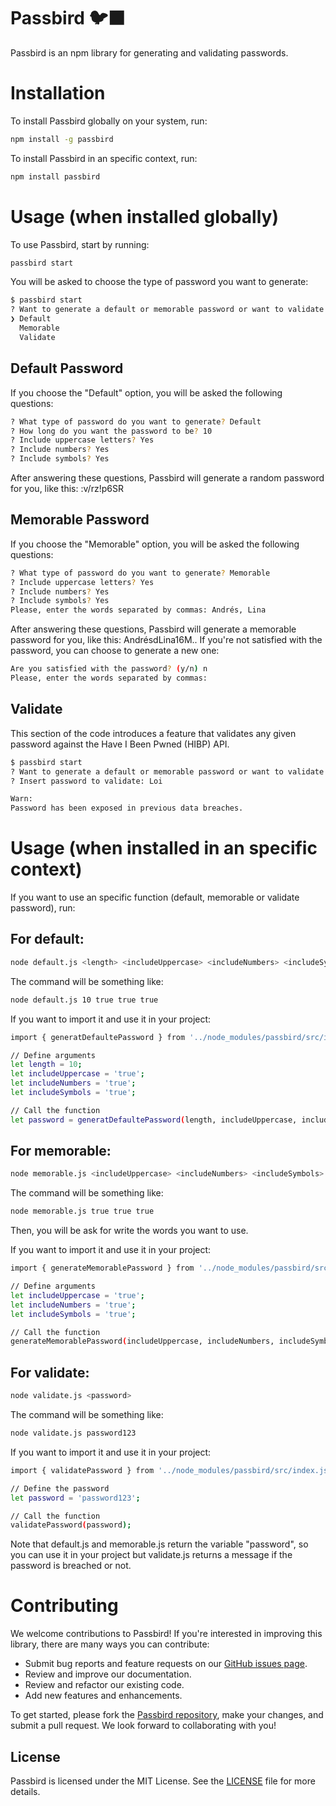
# Passbird 🐦‍⬛

Passbird is an npm library for generating and validating passwords.

# Installation

To install Passbird globally on your system, run:

```sh
npm install -g passbird
```

To install Passbird in an specific context, run:

```sh
npm install passbird
```

# Usage (when installed globally)

To use Passbird, start by running:

```sh
passbird start
```

You will be asked to choose the type of password you want to generate:

```sh
$ passbird start
? Want to generate a default or memorable password or want to validate a password? (Use arrow keys)
❯ Default
  Memorable
  Validate
```

## Default Password

If you choose the "Default" option, you will be asked the following questions:

```sh
? What type of password do you want to generate? Default
? How long do you want the password to be? 10
? Include uppercase letters? Yes
? Include numbers? Yes
? Include symbols? Yes
```
After answering these questions, Passbird will generate a random password for you, like this: :v/rz!p6SR

## Memorable Password

If you choose the "Memorable" option, you will be asked the following questions:

```sh
? What type of password do you want to generate? Memorable
? Include uppercase letters? Yes
? Include numbers? Yes
? Include symbols? Yes
Please, enter the words separated by commas: Andrés, Lina
```
After answering these questions, Passbird will generate a memorable password for you, like this: AndrésdLina16M.. If you're not satisfied with the password, you can choose to generate a new one:

```sh
Are you satisfied with the password? (y/n) n
Please, enter the words separated by commas:
```

## Validate

This section of the code introduces a feature that validates any given password against the Have I Been Pwned (HIBP) API.

```sh
$ passbird start
? Want to generate a default or memorable password or want to validate a password? Validate
? Insert password to validate: Loi

Warn:
Password has been exposed in previous data breaches.
```

# Usage (when installed in an specific context)

If you want to use an specific function (default, memorable or validate password), run:

## For default:

```sh
node default.js <length> <includeUppercase> <includeNumbers> <includeSymbols>
```

The command will be something like:

```sh
node default.js 10 true true true
```

If you want to import it and use it in your project:

```sh
import { generatDefaultePassword } from '../node_modules/passbird/src/index.js';

// Define arguments
let length = 10;
let includeUppercase = 'true';
let includeNumbers = 'true';
let includeSymbols = 'true';

// Call the function
let password = generatDefaultePassword(length, includeUppercase, includeNumbers, includeSymbols);
```

## For memorable:

```sh
node memorable.js <includeUppercase> <includeNumbers> <includeSymbols>
```

The command will be something like:

```sh
node memorable.js true true true
```
Then, you will be ask for write the words you want to use.

If you want to import it and use it in your project:

```sh
import { generateMemorablePassword } from '../node_modules/passbird/src/index.js';

// Define arguments
let includeUppercase = 'true';
let includeNumbers = 'true';
let includeSymbols = 'true';

// Call the function
generateMemorablePassword(includeUppercase, includeNumbers, includeSymbols);
```

## For validate:

```sh
node validate.js <password>
```

The command will be something like:

```sh
node validate.js password123
```

If you want to import it and use it in your project:

```sh
import { validatePassword } from '../node_modules/passbird/src/index.js';

// Define the password
let password = 'password123';

// Call the function
validatePassword(password);
```

Note that default.js and memorable.js return the variable "password", so you can use it in your project but validate.js returns a message if the password is breached or not.

# Contributing

We welcome contributions to Passbird! If you're interested in improving this library, there are many ways you can contribute:

- Submit bug reports and feature requests on our [GitHub issues page](https://github.com/AndiBird/passbird/issues).
- Review and improve our documentation.
- Review and refactor our existing code.
- Add new features and enhancements.

To get started, please fork the [Passbird repository](https://github.com/AndiBird/passbird.git), make your changes, and submit a pull request. We look forward to collaborating with you!

## License

Passbird is licensed under the MIT License. See the [LICENSE](https://github.com/git/git-scm.com/blob/main/MIT-LICENSE.txt) file for more details.